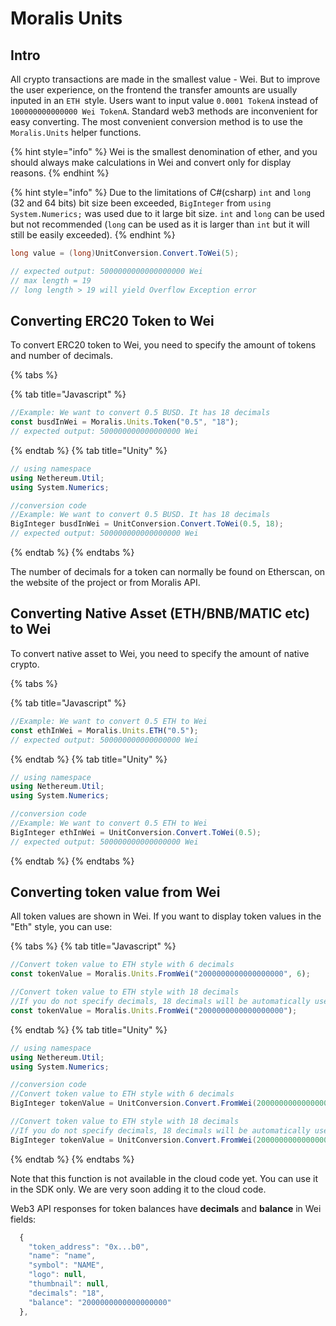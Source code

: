 # Moralis Units

## Intro

All crypto transactions are made in the smallest value - Wei. But to improve the user experience, on the frontend the transfer amounts are usually inputed in an `ETH `style. Users want to input value `0.0001 TokenA` instead of `100000000000000 Wei TokenA`. Standard web3 methods are inconvenient for easy converting. The most convenient conversion method is to use the `Moralis.Units` helper functions.

{% hint style="info" %}
Wei is the smallest denomination of ether, and you should always make calculations in Wei and convert only for display reasons.
{% endhint %}

{% hint style="info" %}
Due to the limitations of C#(csharp) `int` and `long` (32 and 64 bits) bit size been exceeded, `BigInteger` from `using System.Numerics;` was used due to it large bit size. `int` and `long` can be used but not recommended (`long` can be used as it is larger than `int` but it will still be easily exceeded).
{% endhint %}

```csharp
long value = (long)UnitConversion.Convert.ToWei(5);

// expected output: 5000000000000000000 Wei
// max length = 19
// long length > 19 will yield Overflow Exception error
```

## Converting ERC20 Token to Wei

To convert ERC20 token to Wei, you need to specify the amount of tokens and number of decimals.

{% tabs %}

{% tab title="Javascript" %}

```javascript
//Example: We want to convert 0.5 BUSD. It has 18 decimals
const busdInWei = Moralis.Units.Token("0.5", "18");
// expected output: 500000000000000000 Wei
```

{% endtab %}
{% tab title="Unity" %}

```csharp
// using namespace
using Nethereum.Util;
using System.Numerics;

//conversion code
//Example: We want to convert 0.5 BUSD. It has 18 decimals
BigInteger busdInWei = UnitConversion.Convert.ToWei(0.5, 18);
// expected output: 500000000000000000 Wei
```

{% endtab %}
{% endtabs %}

The number of decimals for a token can normally be found on Etherscan, on the website of the project or from Moralis API.

## Converting Native Asset (ETH/BNB/MATIC etc) to Wei

To convert native asset to Wei, you need to specify the amount of native crypto.

{% tabs %}

{% tab title="Javascript" %}

```javascript
//Example: We want to convert 0.5 ETH to Wei
const ethInWei = Moralis.Units.ETH("0.5");
// expected output: 500000000000000000 Wei
```

{% endtab %}
{% tab title="Unity" %}

```csharp
// using namespace
using Nethereum.Util;
using System.Numerics;

//conversion code
//Example: We want to convert 0.5 ETH to Wei
BigInteger ethInWei = UnitConversion.Convert.ToWei(0.5);
// expected output: 500000000000000000 Wei
```

{% endtab %}
{% endtabs %}

## Converting token value from Wei

All token values are shown in Wei. If you want to display token values in the "Eth" style, you can use:

{% tabs %}
{% tab title="Javascript" %}

```javascript
//Convert token value to ETH style with 6 decimals
const tokenValue = Moralis.Units.FromWei("2000000000000000000", 6);

//Convert token value to ETH style with 18 decimals
//If you do not specify decimals, 18 decimals will be automatically used
const tokenValue = Moralis.Units.FromWei("2000000000000000000");
```

{% endtab %}
{% tab title="Unity" %}

```csharp
// using namespace
using Nethereum.Util;
using System.Numerics;

//conversion code
//Convert token value to ETH style with 6 decimals
BigInteger tokenValue = UnitConversion.Convert.FromWei(2000000000000000000,6);

//Convert token value to ETH style with 18 decimals
//If you do not specify decimals, 18 decimals will be automatically used
BigInteger tokenValue = UnitConversion.Convert.FromWei(2000000000000000000);
```

{% endtab %}
{% endtabs %}

Note that this function is not available in the cloud code yet. You can use it in the SDK only. We are very soon adding it to the cloud code.

Web3 API responses for token balances have **decimals** and **balance** in Wei fields:

```javascript
  {
    "token_address": "0x...b0",
    "name": "name",
    "symbol": "NAME",
    "logo": null,
    "thumbnail": null,
    "decimals": "18",
    "balance": "2000000000000000000"
  },
```
